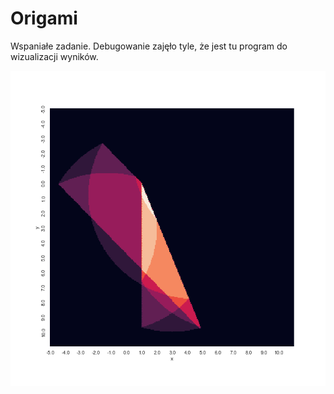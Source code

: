
# Origami

Wspaniałe zadanie. Debugowanie zajęło tyle, że jest tu program do wizualizacji wyników.

![Zabawny kształt.](shape.png)
